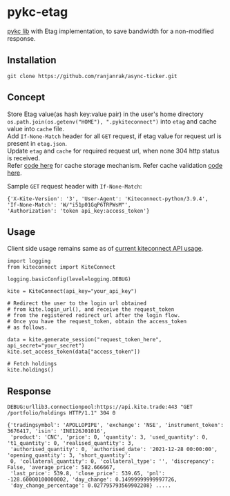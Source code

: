 # pykc-etag
[pykc lib](https://kite.trade/docs/connect/v3/websocket/) with Etag implementation, to save bandwidth for a non-modified response.
## Installation
```
git clone https://github.com/ranjanrak/async-ticker.git
```
## Concept
Store Etag value(as hash key:value pair) in the user's home directory `os.path.join(os.getenv("HOME"), ".pykiteconnect")` into `etag` and cache value into `cache` file.<br>
Add `If-None-Match` header for all `GET` request, if etag value for request url is present in `etag.json`.</br> 
Update `etag` and `cache` for required request url, when none 304 http status is received.</br> 
Refer [code here](https://github.com/ranjanrak/pykc-etag/blob/main/connect.py#L847) for cache storage mechanism. Refer cache validation [code here](https://github.com/ranjanrak/pykc-etag/blob/main/connect.py#L945). 

Sample `GET` request header with `If-None-Match`:
```
{'X-Kite-Version': '3', 'User-Agent': 'Kiteconnect-python/3.9.4', 
'If-None-Match': 'W/"i51p01GqP6TRPWsM"', 
'Authorization': 'token api_key:access_token'}
```

## Usage
Client side usage remains same as of [current kiteconnect API usage](https://github.com/zerodha/pykiteconnect#api-usage). 

```
import logging
from kiteconnect import KiteConnect

logging.basicConfig(level=logging.DEBUG)

kite = KiteConnect(api_key="your_api_key")

# Redirect the user to the login url obtained
# from kite.login_url(), and receive the request_token
# from the registered redirect url after the login flow.
# Once you have the request_token, obtain the access_token
# as follows.

data = kite.generate_session("request_token_here", api_secret="your_secret")
kite.set_access_token(data["access_token"])

# Fetch holdings
kite.holdings()
```

## Response

```
DEBUG:urllib3.connectionpool:https://api.kite.trade:443 "GET /portfolio/holdings HTTP/1.1" 304 0

{'tradingsymbol': 'APOLLOPIPE', 'exchange': 'NSE', 'instrument_token': 3676417, 'isin': 'INE126J01016',
 'product': 'CNC', 'price': 0, 'quantity': 3, 'used_quantity': 0, 't1_quantity': 0, 'realised_quantity': 3,
 'authorised_quantity': 0, 'authorised_date': '2021-12-28 00:00:00', 'opening_quantity': 3, 'short_quantity': 
 0, 'collateral_quantity': 0, 'collateral_type': '', 'discrepancy': False, 'average_price': 582.666667, 
 'last_price': 539.8, 'close_price': 539.65, 'pnl': -128.60000100000002, 'day_change': 0.14999999999997726, 
 'day_change_percentage': 0.027795793569902208} .....
```
